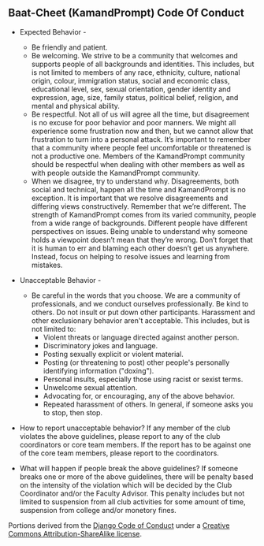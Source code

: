 ## Baat-Cheet (KamandPrompt) Code Of Conduct

- Expected Behavior -
  - Be friendly and patient.
  - Be welcoming. We strive to be a community that welcomes and supports people of all backgrounds and identities. This includes, but is not limited to members of any race, ethnicity, culture, national origin, colour, immigration status, social and economic class, educational level, sex, sexual orientation, gender identity and expression, age, size, family status, political belief, religion, and mental and physical ability.
  - Be respectful. Not all of us will agree all the time, but disagreement is no excuse for poor behavior and poor manners. We might all experience some frustration now and then, but we cannot allow that frustration to turn into a personal attack. It’s important to remember that a community where people feel uncomfortable or threatened is not a productive one. Members of the KamandPrompt community should be respectful when dealing with other members as well as with people outside the KamandPrompt community.
  - When we disagree, try to understand why. Disagreements, both social and technical, happen all the time and KamandPrompt is no exception. It is important that we resolve disagreements and differing views constructively. Remember that we’re different. The strength of KamandPrompt comes from its varied community, people from a wide range of backgrounds. Different people have different perspectives on issues. Being unable to understand why someone holds a viewpoint doesn’t mean that they’re wrong. Don’t forget that it is human to err and blaming each other doesn’t get us anywhere. Instead, focus on helping to resolve issues and learning from mistakes.

- Unacceptable Behavior -
  - Be careful in the words that you choose. We are a community of professionals, and we conduct ourselves professionally. Be kind to others. Do not insult or put down other participants. Harassment and other exclusionary behavior aren't acceptable. This includes, but is not limited to:
    - Violent threats or language directed against another person.
    - Discriminatory jokes and language.
    - Posting sexually explicit or violent material.
    - Posting (or threatening to post) other people's personally identifying information ("doxing").
    - Personal insults, especially those using racist or sexist terms.
    - Unwelcome sexual attention.
    - Advocating for, or encouraging, any of the above behavior.
    - Repeated harassment of others. In general, if someone asks you to stop, then stop.
  
- How to report unacceptable behavior?
  If any member of the club violates the above guidelines, please report to any of the club coordinators or core team members. If the report has to be against one of the core team members, please report to the coordinators. 

- What will happen if people break the above guidelines?
  If someone breaks one or more of the above guidelines, there will be penalty based on the intensity of the violation which will be decided by the Club Coordinator and/or the Faculty Advisor. This penalty includes but not limited to suspension from all club activities for some amount of time, suspension from college and/or monetory fines.


Portions derived from the [Django Code of Conduct](https://www.djangoproject.com/conduct/) under a [Creative Commons Attribution-ShareAlike license](https://creativecommons.org/licenses/by/3.0/).
